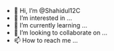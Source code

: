 - 👋 Hi, I’m @Shahidul12C
- 👀 I’m interested in ...
- 🌱 I’m currently learning ...
- 💞️ I’m looking to collaborate on ...
- 📫 How to reach me ...

<!---
Shahidul12C/Shahidul12C is a ✨ special ✨ repository because its `README.md` (this file) appears on your GitHub profile.
You can click the Preview link to take a look at your changes.
--->
